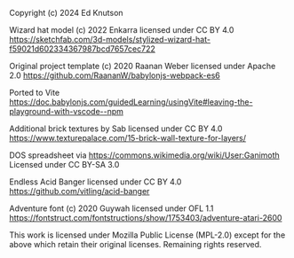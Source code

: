 Copyright (c) 2024 Ed Knutson

Wizard hat model (c) 2022 Enkarra licensed under CC BY 4.0
https://sketchfab.com/3d-models/stylized-wizard-hat-f59021d602334367987bcd7657cec722

Original project template (c) 2020 Raanan Weber licensed under Apache 2.0
https://github.com/RaananW/babylonjs-webpack-es6

Ported to Vite
https://doc.babylonjs.com/guidedLearning/usingVite#leaving-the-playground-with-vscode--npm

Additional brick textures by Sab licensed under CC BY 4.0
https://www.texturepalace.com/15-brick-wall-texture-for-layers/

DOS spreadsheet via https://commons.wikimedia.org/wiki/User:Ganimoth
Licensed under CC BY-SA 3.0

Endless Acid Banger licensed under CC BY 4.0
https://github.com/vitling/acid-banger

Adventure font (c) 2020 Guywah licensed under OFL 1.1
https://fontstruct.com/fontstructions/show/1753403/adventure-atari-2600

This work is licensed under Mozilla Public License (MPL-2.0) except for the above which retain their original licenses. Remaining rights reserved.
